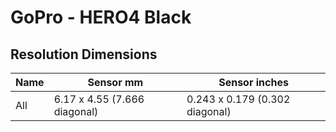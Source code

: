 # GoPro - HERO4 Black

## Resolution Dimensions

| Name   | Sensor mm                    | Sensor inches                  |
|--------|------------------------------|--------------------------------|
| All    | 6.17 x 4.55 (7.666 diagonal) | 0.243 x 0.179 (0.302 diagonal) |
